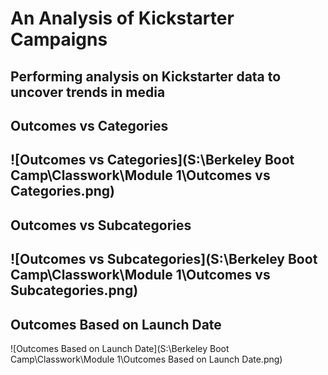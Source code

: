 # An Analysis of Kickstarter Campaigns
Performing analysis on Kickstarter data to uncover trends in media
---

## Outcomes vs Categories
![Outcomes vs Categories](S:\Berkeley Boot Camp\Classwork\Module 1\Outcomes vs Categories.png)
---

## Outcomes vs Subcategories
![Outcomes vs Subcategories](S:\Berkeley Boot Camp\Classwork\Module 1\Outcomes vs Subcategories.png)
---

## Outcomes Based on Launch Date
![Outcomes Based on Launch Date](S:\Berkeley Boot Camp\Classwork\Module 1\Outcomes Based on Launch Date.png)
